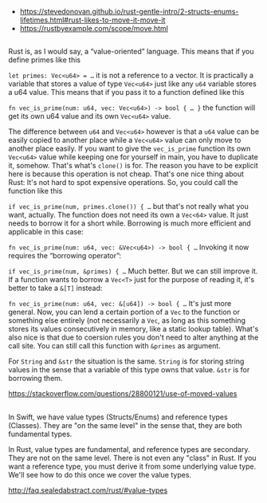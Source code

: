 - https://stevedonovan.github.io/rust-gentle-intro/2-structs-enums-lifetimes.html#rust-likes-to-move-it-move-it
- https://rustbyexample.com/scope/move.html

##

Rust is, as I would say, a “value-oriented” language. This means that if you define primes like this

`let primes: Vec<u64> = …`
it is not a reference to a vector. It is practically a variable that stores a value of type `Vec<u64>` just like any `u64` variable stores a u64 value. This means that if you pass it to a function defined like this

`fn vec_is_prime(num: u64, vec: Vec<u64>) -> bool { … }`
the function will get its own u64 value and its own `Vec<u64>` value.

The difference between `u64` and `Vec<u64>` however is that a `u64` value can be easily copied to another place while a `Vec<u64>` value can only move to another place easily. If you want to give the `vec_is_prime` function its own `Vec<u64>` value while keeping one for yourself in main, you have to duplicate it, somehow. That's what's `clone()` is for. The reason you have to be explicit here is because this operation is not cheap. That's one nice thing about Rust: It's not hard to spot expensive operations. So, you could call the function like this

`if vec_is_prime(num, primes.clone()) { …`
but that's not really what you want, actually. The function does not need its own a `Vec<64>` value. It just needs to borrow it for a short while. Borrowing is much more efficient and applicable in this case:

`fn vec_is_prime(num: u64, vec: &Vec<u64>) -> bool { …`
Invoking it now requires the “borrowing operator”:

`if vec_is_prime(num, &primes) { …`
Much better. But we can still improve it. If a function wants to borrow a `Vec<T>` just for the purpose of reading it, it's better to take a `&[T]` instead:

`fn vec_is_prime(num: u64, vec: &[u64]) -> bool { …`
It's just more general. Now, you can lend a certain portion of a `Vec` to the function or something else entirely (not necessarily a `Vec`, as long as this something stores its values consecutively in memory, like a static lookup table). What's also nice is that due to coersion rules you don't need to alter anything at the call site. You can still call this function with `&primes` as argument.

For `String` and `&str` the situation is the same. `String` is for storing string values in the sense that a variable of this type owns that value. `&str` is for borrowing them.

https://stackoverflow.com/questions/28800121/use-of-moved-values

##

In Swift, we have value types (Structs/Enums) and reference types (Classes). They are "on the same level" in the sense that, they are both fundamental types.

In Rust, value types are fundamental, and reference types are secondary. They are not on the same level. There is not even any "class" in Rust. If you want a reference type, you must derive it from some underlying value type. We'll see how to do this once we cover the value types.

http://faq.sealedabstract.com/rust/#value-types